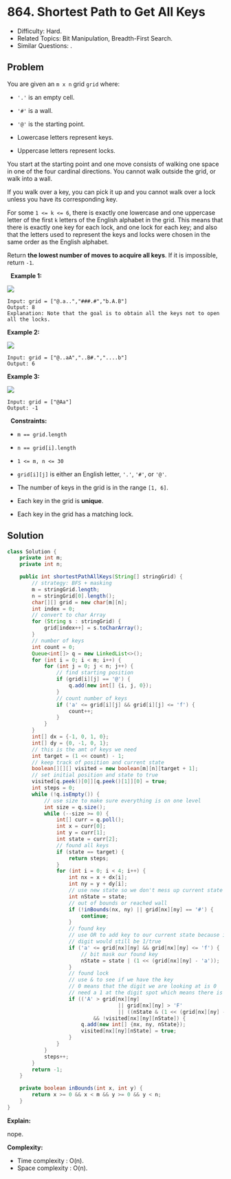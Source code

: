 # 864. Shortest Path to Get All Keys

- Difficulty: Hard.
- Related Topics: Bit Manipulation, Breadth-First Search.
- Similar Questions: .

## Problem

You are given an ```m x n``` grid ```grid``` where:


	
- ```'.'``` is an empty cell.
	
- ```'#'``` is a wall.
	
- ```'@'``` is the starting point.
	
- Lowercase letters represent keys.
	
- Uppercase letters represent locks.


You start at the starting point and one move consists of walking one space in one of the four cardinal directions. You cannot walk outside the grid, or walk into a wall.

If you walk over a key, you can pick it up and you cannot walk over a lock unless you have its corresponding key.

For some ```1 <= k <= 6```, there is exactly one lowercase and one uppercase letter of the first ```k``` letters of the English alphabet in the grid. This means that there is exactly one key for each lock, and one lock for each key; and also that the letters used to represent the keys and locks were chosen in the same order as the English alphabet.

Return **the lowest number of moves to acquire all keys**. If it is impossible, return ```-1```.

 
**Example 1:**

![](https://assets.leetcode.com/uploads/2021/07/23/lc-keys2.jpg)

```
Input: grid = ["@.a..","###.#","b.A.B"]
Output: 8
Explanation: Note that the goal is to obtain all the keys not to open all the locks.
```

**Example 2:**

![](https://assets.leetcode.com/uploads/2021/07/23/lc-key2.jpg)

```
Input: grid = ["@..aA","..B#.","....b"]
Output: 6
```

**Example 3:**

![](https://assets.leetcode.com/uploads/2021/07/23/lc-keys3.jpg)

```
Input: grid = ["@Aa"]
Output: -1
```

 
**Constraints:**


	
- ```m == grid.length```
	
- ```n == grid[i].length```
	
- ```1 <= m, n <= 30```
	
- ```grid[i][j]``` is either an English letter, ```'.'```, ```'#'```, or ```'@'```.
	
- The number of keys in the grid is in the range ```[1, 6]```.
	
- Each key in the grid is **unique**.
	
- Each key in the grid has a matching lock.



## Solution

```java
class Solution {
    private int m;
    private int n;

    public int shortestPathAllKeys(String[] stringGrid) {
        // strategy: BFS + masking
        m = stringGrid.length;
        n = stringGrid[0].length();
        char[][] grid = new char[m][n];
        int index = 0;
        // convert to char Array
        for (String s : stringGrid) {
            grid[index++] = s.toCharArray();
        }
        // number of keys
        int count = 0;
        Queue<int[]> q = new LinkedList<>();
        for (int i = 0; i < m; i++) {
            for (int j = 0; j < n; j++) {
                // find starting position
                if (grid[i][j] == '@') {
                    q.add(new int[] {i, j, 0});
                }
                // count number of keys
                if ('a' <= grid[i][j] && grid[i][j] <= 'f') {
                    count++;
                }
            }
        }
        int[] dx = {-1, 0, 1, 0};
        int[] dy = {0, -1, 0, 1};
        // this is the amt of keys we need
        int target = (1 << count) - 1;
        // keep track of position and current state
        boolean[][][] visited = new boolean[m][n][target + 1];
        // set initial position and state to true
        visited[q.peek()[0]][q.peek()[1]][0] = true;
        int steps = 0;
        while (!q.isEmpty()) {
            // use size to make sure everything is on one level
            int size = q.size();
            while (--size >= 0) {
                int[] curr = q.poll();
                int x = curr[0];
                int y = curr[1];
                int state = curr[2];
                // found all keys
                if (state == target) {
                    return steps;
                }
                for (int i = 0; i < 4; i++) {
                    int nx = x + dx[i];
                    int ny = y + dy[i];
                    // use new state so we don't mess up current state
                    int nState = state;
                    // out of bounds or reached wall
                    if (!inBounds(nx, ny) || grid[nx][ny] == '#') {
                        continue;
                    }
                    // found key
                    // use OR to add key to our current state because if we already had the key the
                    // digit would still be 1/true
                    if ('a' <= grid[nx][ny] && grid[nx][ny] <= 'f') {
                        // bit mask our found key
                        nState = state | (1 << (grid[nx][ny] - 'a'));
                    }
                    // found lock
                    // use & to see if we have the key
                    // 0 means that the digit we are looking at is 0
                    // need a 1 at the digit spot which means there is a key there
                    if (('A' > grid[nx][ny]
                                    || grid[nx][ny] > 'F'
                                    || ((nState & (1 << (grid[nx][ny] - 'A'))) != 0))
                            && !visited[nx][ny][nState]) {
                        q.add(new int[] {nx, ny, nState});
                        visited[nx][ny][nState] = true;
                    }
                }
            }
            steps++;
        }
        return -1;
    }

    private boolean inBounds(int x, int y) {
        return x >= 0 && x < m && y >= 0 && y < n;
    }
}
```

**Explain:**

nope.

**Complexity:**

* Time complexity : O(n).
* Space complexity : O(n).
